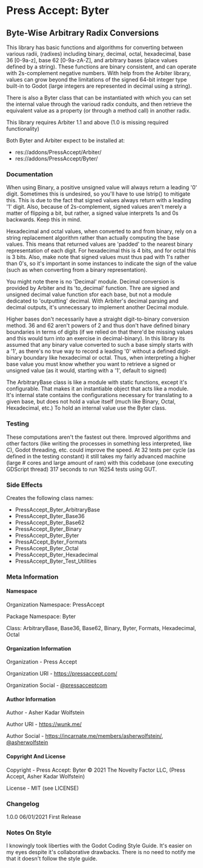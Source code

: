 # Press Accept: Byter
## Byte-Wise Arbitrary Radix Conversions

This library has basic functions and algorithms for converting between various radii, (radixes) including binary, decimal, octal, hexadecimal, base 36 \[0-9a-z\], base 62 \[0-9a-zA-Z\], and arbitrary bases (place values defined by a string). These functions are binary consistent, and can operate with 2s-complement negative numbers. With help from the Arbiter library, values can grow beyond the limitations of the signed 64-bit integer type built-in to Godot (large integers are represented in decimal using a string).

There is also a Byter class that can be instantiated with which you can set the internal value through the varioud radix conduits, and then retrieve the equivalent value as a property (or through a method call) in another radix.

This library requires Arbiter 1.1 and above (1.0 is missing required functionality)

Both Byter and Arbiter expect to be installed at:

- res://addons/PressAccept/Arbiter/
- res://addons/PressAccept/Byter/

### Documentation

When using Binary, a positive unsigned value will always return a leading '0' digit. Sometimes this is undesired, so you'll have to use lstrip() to mitigate this. This is due to the fact that signed values always return with a leading '1' digit. Also, because of 2s-complement, signed values aren't merely a matter of flipping a bit, but rather, a signed value interprets 1s and 0s backwards. Keep this in mind.

Hexadecimal and octal values, when converted to and from binary, rely on a string replacement algorithm rather than actually computing the base values. This means that returned values are 'padded' to the nearest binary representation of each digit. For hexadecimal this is 4 bits, and for octal this is 3 bits. Also, make note that signed values must thus pad with 1's rather than 0's, so it's important in some instances to indicate the sign of the value (such as when converting from a binary representation).

You might note there is no 'Decimal' module. Decimal conversion is provided by Arbiter and its 'to_decimal' function. Thre are signed and unsigned decimal value function sfor each base, but not a module dedicated to 'outputting' decimal. With Arbiter's decimal parsing and decimal outputs, it's unnecessary to implement another Decimal module.

Higher bases don't necessarily have a straight digit-to-binary conversion method. 36 and 62 aren't powers of 2 and thus don't have defined binary boundaries in terms of digits (if we relied on that there'd be missing values and this would turn into an exercise in decimal-binary). In this library its assumed that any binary value converted to such a base simply starts with a '1', as there's no true way to record a leading '0' without a defined digit-binary boundary like hexadecimal or octal. Thus, when interpreting a higher base value you must know whether you want to retrieve a signed or unsigned value (as it would, starting with a '1', default to signed)

The ArbitraryBase class is like a module with static functions, except it's configurable. That makes it an instantiable object that acts like a module. It's internal state contains the configurations necessary for translating to a given base, but does not hold a value itself (much like Binary, Octal, Hexadecimal, etc.) To hold an internal value use the Byter class.

### Testing

These computations aren't the fastest out there. Improved algorithms and other factors (like writing the processes in something less interpreted, like C), Godot threading, etc. could improve the speed. At 32 tests per cycle (as defined in the testing constant) it still takes my fairly advanced machine (large # cores and large amount of ram) with this codebase (one executing GDScript thread) 317 seconds to run 16254 tests using GUT.

### Side Effects

Creates the following class names:

- PressAccept\_Byter\_ArbitraryBase
- PressAccept\_Byter\_Base36
- PressAccept\_Byter\_Base62
- PressAccept\_Byter\_Binary
- PressAccept\_Byter\_Byter
- PressACcept\_Byter\_Formats
- PressAccept\_Byter\_Octal
- PressAccept\_Byter\_Hexadecimal
- PressAccept\_Byter\_Test\_Utilities

### Meta Information

#### Namespace

Organization Namespace: PressAccept

Package Namespace: Byter

Class: ArbitraryBase, Base36, Base62, Binary, Byter, Formats, Hexadecimal, Octal

#### Organization Information

Organization - Press Accept

Organization URI - https://pressaccept.com/

Organization Social - [@pressacceptcom](https://twitter.com/pressacceptcom)

#### Author Information

Author - Asher Kadar Wolfstein

Author URI - https://wunk.me/

Author Social - https://incarnate.me/members/asherwolfstein/, [@asherwolfstein](https://twitter.com/asherwolfstein)

#### Copyright And License

Copyright - Press Accept: Byter © 2021 The Novelty Factor LLC, (Press Accept, Asher Kadar Wolfstein)

License - MIT (see LICENSE)

### Changelog

1.0.0 06/01/2021 First Release

### Notes On Style

I knowingly took liberties with the Godot Coding Style Guide. It's easier on my eyes despite it's collaborative drawbacks. There is no need to notify me that it doesn't follow the style guide.
